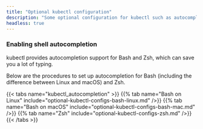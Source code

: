 ```yaml
---
title: "Optional kubectl configuration"
description: "Some optional configuration for kubectl such as autocompletion."
headless: true
---
```


### Enabling shell autocompletion

kubectl provides autocompletion support for Bash and Zsh, which can save you a lot of typing.

Below are the procedures to set up autocompletion for Bash (including the difference between Linux and macOS) and Zsh.

{{< tabs name="kubectl_autocompletion" >}}
{{% tab name="Bash on Linux" include="optional-kubectl-configs-bash-linux.md" />}}
{{% tab name="Bash on macOS" include="optional-kubectl-configs-bash-mac.md" />}}
{{% tab name="Zsh" include="optional-kubectl-configs-zsh.md" />}}
{{< /tabs >}}
